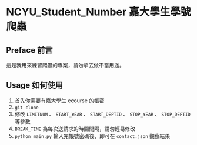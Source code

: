 # NCYU_Student_Number 嘉大學生學號爬蟲  

## Preface 前言  
這是我用來練習爬蟲的專案，請勿拿去做不當用途。

## Usage 如何使用
1. 首先你需要有嘉大學生 ecourse 的帳密
2. `git clone `
3. 修改 `LIMITNUM` 、 `START_YEAR` 、 `START_DEPTID` 、 `STOP_YEAR` 、 `STOP_DEPTID` 等參數
4. `BREAK_TIME` 為每次送請求的時間間隔，請勿輕易修改
5. `python main.py` 輸入完帳號密碼後，即可在 `contact.json` 觀察結果
